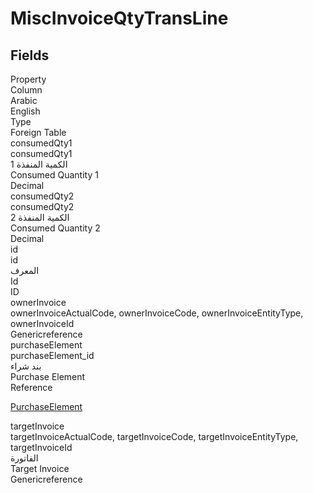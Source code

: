 # MiscInvoiceQtyTransLine

<ContentFilter/>

<div class='searchable'>

## Fields

<div class="nama-table">
<div class="row header-row">
<div class="cell">Property</div>
<div class="cell">Column</div>
<div class="cell">Arabic</div>
<div class="cell">English</div>
<div class="cell">Type</div>
<div class="cell">Foreign Table</div>
</div><div class="row searchable" id="consumedQty1">
<div class="cell" data-label="Property">consumedQty1</div>
<div class="cell" data-label="Column">consumedQty1</div>
<div class="cell" data-label="Arabic">الكمية المنفذة 1</div>
<div class="cell" data-label="English">Consumed Quantity 1</div>
<div class="cell" data-label="Type">Decimal</div>

</div>

<div class="row searchable" id="consumedQty2">
<div class="cell" data-label="Property">consumedQty2</div>
<div class="cell" data-label="Column">consumedQty2</div>
<div class="cell" data-label="Arabic">الكمية المنفذة 2</div>
<div class="cell" data-label="English">Consumed Quantity 2</div>
<div class="cell" data-label="Type">Decimal</div>

</div>

<div class="row searchable" id="id">
<div class="cell" data-label="Property">id</div>
<div class="cell" data-label="Column">id</div>
<div class="cell" data-label="Arabic">المعرف</div>
<div class="cell" data-label="English">Id</div>
<div class="cell" data-label="Type">ID</div>

</div>

<div class="row searchable" id="ownerInvoice">
<div class="cell" data-label="Property">ownerInvoice</div>
<div class="cell gen-ref-column" data-label="Column">ownerInvoiceActualCode,  ownerInvoiceCode,  ownerInvoiceEntityType,  ownerInvoiceId</div>
<div class="cell" data-label="Arabic"></div>
<div class="cell" data-label="English"></div>
<div class="cell" data-label="Type">Genericreference</div>

</div>

<div class="row searchable" id="purchaseElement">
<div class="cell" data-label="Property">purchaseElement</div>
<div class="cell" data-label="Column">purchaseElement_id</div>
<div class="cell" data-label="Arabic"> بند شراء</div>
<div class="cell" data-label="English"> Purchase Element</div>
<div class="cell" data-label="Type">Reference</div>
<div class="cell" data-label="Foreign Table">

 [PurchaseElement](/modules/accounting/PurchaseElement.md) 
</div>
</div>

<div class="row searchable" id="targetInvoice">
<div class="cell" data-label="Property">targetInvoice</div>
<div class="cell gen-ref-column" data-label="Column">targetInvoiceActualCode,  targetInvoiceCode,  targetInvoiceEntityType,  targetInvoiceId</div>
<div class="cell" data-label="Arabic">الفاتورة</div>
<div class="cell" data-label="English">Target Invoice</div>
<div class="cell" data-label="Type">Genericreference</div>

</div>


</div>
</div>


